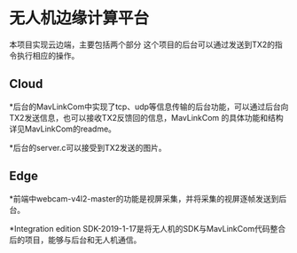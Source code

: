 # 无人机边缘计算平台

本项目实现云边端，主要包括两个部分
这个项目的后台可以通过发送到TX2的指令执行相应的操作。

## Cloud ##

*后台的MavLinkCom中实现了tcp、udp等信息传输的后台功能，可以通过后台向TX2发送信息，也可以接收TX2反馈回的信息，MavLinkCom  的具体功能和结构详见MavLinkCom的readme。

*后台的server.c可以接受到TX2发送的图片。


## Edge ##

*前端中webcam-v4l2-master的功能是视屏采集，并将采集的视屏逐帧发送到后台。

*Integration edition SDK-2019-1-17是将无人机的SDK与MavLinkCom代码整合后的项目，能够与后台和无人机通信。







